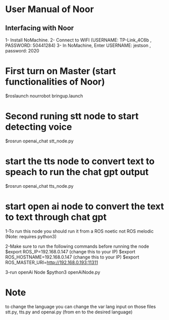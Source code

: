 # User Manual of Noor

## Interfacing with Noor 
1- Install NoMachine.
2- Connect to WIFI (USERNAME: TP-Link_4C6b , PASSWORD: 50441284)
3- In NoMachine, Enter USERNAME: jestson , password: 2020


# First turn on Master (start functionalities of Noor)
$roslaunch nourrobot bringup.launch

# Second runing stt node  to start detecting voice
$rosrun openai_chat stt_node.py

# start the tts node to convert text to speach to run the chat gpt output 
$rosrun openai_chat tts_node.py


# start  open ai node to convert the text to text through chat gpt 
1-To run this node you should run it from a ROS noetic not ROS melodic (Note: requires python3)

2-Make sure to run the following commands before running the node
$export ROS_IP=192.168.0.147 (change this to your IP)
$export ROS_HOSTNAME=192.168.0.147 (change this to your IP)
$export ROS_MASTER_URI=http://192.168.0.193:11311
 
3-run openAi Node
$python3 openAiNode.py

# Note
to change the language you can change the var lang input on those files stt.py, tts.py and openai.py (from en to the desired language)
